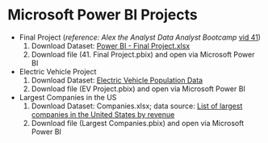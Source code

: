# Microsoft Power BI Projects

* Final Project (*reference: Alex the Analyst Data Analyst Bootcamp* [vid 41](https://youtu.be/pixlHHe_lNQ?feature=shared))
  1. Download Dataset: [Power BI - Final Project.xlsx](https://github.com/AlexTheAnalyst/Power-BI/blob/30d9e66e34a15900c5a191e76372e96bf4acf43a/Power%20BI%20-%20Final%20Project.xlsx)
  2. Download file (41. Final Project.pbix) and open via Microsoft Power BI
* Electric Vehicle Project
  1. Download Dataset: [Electric Vehicle Population Data](https://catalog.data.gov/dataset/electric-vehicle-population-data)
  2. Download file (EV Project.pbix) and open via Microsoft Power BI
* Largest Companies in the US 
  1. Download Dataset: Companies.xlsx; data source: [List of largest companies in the United States by revenue](https://en.wikipedia.org/wiki/List_of_largest_companies_in_the_United_States_by_revenue)
  2. Download file (Largest Companies.pbix) and open via Microsoft Power BI

  
